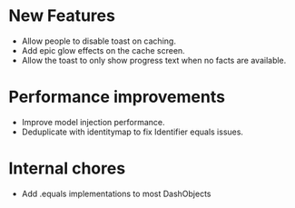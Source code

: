 # New Features
- Allow people to disable toast on caching.
- Add epic glow effects on the cache screen. 
- Allow the toast to only show progress text when no facts are available.

# Performance improvements
- Improve model injection performance.
- Deduplicate with identitymap to fix Identifier equals issues.

# Internal chores
- Add .equals implementations to most DashObjects